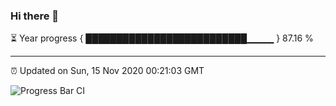 ### Hi there 👋

⏳ Year progress { ██████████████████████████▁▁▁▁ } 87.16 %

---

⏰ Updated on Sun, 15 Nov 2020 00:21:03 GMT

![Progress Bar CI](https://github.com/liununu/liununu/workflows/Progress%20Bar%20CI/badge.svg)
